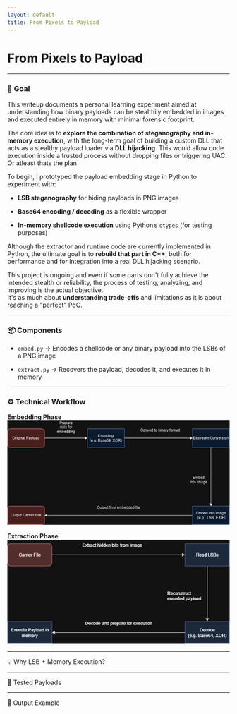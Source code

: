 ```yaml
---
layout: default
title: From Pixels to Payload
---
```


# **From Pixels to Payload**

---
### 🎯 **Goal**

This writeup documents a personal learning experiment aimed at understanding how binary payloads can be stealthily embedded in images and executed entirely in memory with minimal forensic footprint.

The core idea is to **explore the combination of steganography and in-memory execution**, with the long-term goal of building a custom DLL that acts as a stealthy payload loader via **DLL hijacking**. This would allow code execution inside a trusted process without dropping files or triggering UAC. Or atleast thats the plan 

To begin, I prototyped the payload embedding stage in Python to experiment with:

- **LSB steganography** for hiding payloads in PNG images
    
- **Base64 encoding / decoding** as a flexible wrapper
    
- **In-memory shellcode execution** using Python’s `ctypes` (for testing purposes)

Although the extractor and runtime code are currently implemented in Python, the ultimate goal is to **rebuild that part in C++**, both for performance and for integration into a real DLL hijacking scenario.

This project is ongoing and even if some parts don't fully achieve the intended stealth or reliability, the process of testing, analyzing, and improving is the actual objective.  
It's as much about **understanding trade-offs** and limitations as it is about reaching a "perfect" PoC.

---
### 📦 Components

- `embed.py` → Encodes a shellcode or any binary payload into the LSBs of a PNG image
    
- `extract.py` → Recovers the payload, decodes it, and executes it in memory

---
### ⚙️ Technical Workflow

**Embedding Phase**  
![Embedding Flowchart](_screenshots/flowChartEmbed.drawio.png)

**Extraction Phase**  
![Extraction Flowchart](_screenshots/extract.drawio.png)


---
💡 Why LSB + Memory Execution?


---
🔐 Tested Payloads


---
🧪 Output Example
